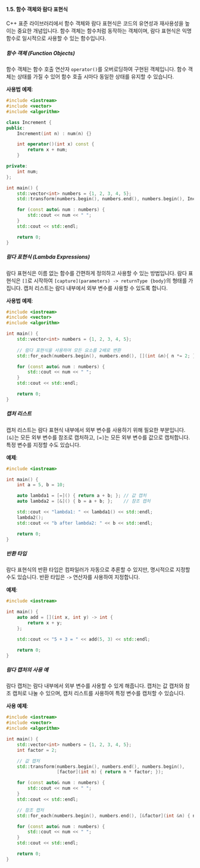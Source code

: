 #### 1.5. 함수 객체와 람다 표현식

C++ 표준 라이브러리에서 함수 객체와 람다 표현식은 코드의 유연성과 재사용성을 높이는 중요한 개념입니다. 함수 객체는 함수처럼 동작하는 객체이며, 람다 표현식은 익명 함수로 일시적으로 사용할 수 있는 함수입니다.

##### 함수 객체 (Function Objects)

함수 객체는 함수 호출 연산자 `operator()`를 오버로딩하여 구현된 객체입니다. 함수 객체는 상태를 가질 수 있어 함수 호출 시마다 동일한 상태를 유지할 수 있습니다.

**사용법 예제**:

```cpp
#include <iostream>
#include <vector>
#include <algorithm>

class Increment {
public:
    Increment(int n) : num(n) {}

    int operator()(int x) const {
        return x + num;
    }

private:
    int num;
};

int main() {
    std::vector<int> numbers = {1, 2, 3, 4, 5};
    std::transform(numbers.begin(), numbers.end(), numbers.begin(), Increment(5));

    for (const auto& num : numbers) {
        std::cout << num << " ";
    }
    std::cout << std::endl;

    return 0;
}
```

##### 람다 표현식 (Lambda Expressions)

람다 표현식은 이름 없는 함수를 간편하게 정의하고 사용할 수 있는 방법입니다. 람다 표현식은 `[]`로 시작하여 `[capture](parameters) -> returnType {body}`의 형태를 가집니다. 캡처 리스트는 람다 내부에서 외부 변수를 사용할 수 있도록 합니다.

**사용법 예제**:

```cpp
#include <iostream>
#include <vector>
#include <algorithm>

int main() {
    std::vector<int> numbers = {1, 2, 3, 4, 5};
    
    // 람다 표현식을 사용하여 모든 요소를 2배로 변환
    std::for_each(numbers.begin(), numbers.end(), [](int &n){ n *= 2; });

    for (const auto& num : numbers) {
        std::cout << num << " ";
    }
    std::cout << std::endl;

    return 0;
}
```

##### 캡처 리스트

캡처 리스트는 람다 표현식 내부에서 외부 변수를 사용하기 위해 필요한 부분입니다. `[&]`는 모든 외부 변수를 참조로 캡처하고, `[=]`는 모든 외부 변수를 값으로 캡처합니다. 특정 변수를 지정할 수도 있습니다.

**예제**:

```cpp
#include <iostream>

int main() {
    int a = 5, b = 10;

    auto lambda1 = [=]() { return a + b; }; // 값 캡처
    auto lambda2 = [&]() { b = a + b; };    // 참조 캡처

    std::cout << "lambda1: " << lambda1() << std::endl;
    lambda2();
    std::cout << "b after lambda2: " << b << std::endl;

    return 0;
}
```

##### 반환 타입

람다 표현식의 반환 타입은 컴파일러가 자동으로 추론할 수 있지만, 명시적으로 지정할 수도 있습니다. 반환 타입은 `->` 연산자를 사용하여 지정합니다.

**예제**:

```cpp
#include <iostream>

int main() {
    auto add = [](int x, int y) -> int {
        return x + y;
    };

    std::cout << "5 + 3 = " << add(5, 3) << std::endl;

    return 0;
}
```

##### 람다 캡처의 사용 예

람다 캡처는 람다 내부에서 외부 변수를 사용할 수 있게 해줍니다. 캡처는 값 캡처와 참조 캡처로 나눌 수 있으며, 캡처 리스트를 사용하여 특정 변수를 캡처할 수 있습니다.

**사용 예제**:

```cpp
#include <iostream>
#include <vector>
#include <algorithm>

int main() {
    std::vector<int> numbers = {1, 2, 3, 4, 5};
    int factor = 2;

    // 값 캡처
    std::transform(numbers.begin(), numbers.end(), numbers.begin(),
                   [factor](int n) { return n * factor; });

    for (const auto& num : numbers) {
        std::cout << num << " ";
    }
    std::cout << std::endl;

    // 참조 캡처
    std::for_each(numbers.begin(), numbers.end(), [&factor](int &n) { n += factor; });

    for (const auto& num : numbers) {
        std::cout << num << " ";
    }
    std::cout << std::endl;

    return 0;
}
```
